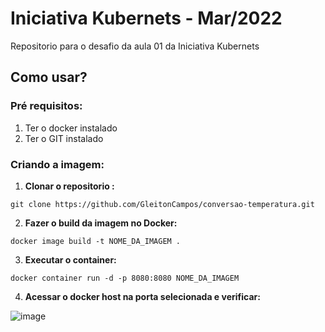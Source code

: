 # Iniciativa Kubernets - Mar/2022

Repositorio para o desafio da aula 01 da Iniciativa Kubernets

## Como usar?

### Pré requisitos:

1. Ter o docker instalado
2. Ter o GIT instalado

### Criando a imagem:

1. **Clonar o repositorio :**
```
git clone https://github.com/GleitonCampos/conversao-temperatura.git
```
2. **Fazer o build da imagem no Docker:**
```
docker image build -t NOME_DA_IMAGEM .
```
3. **Executar o container:**
```
docker container run -d -p 8080:8080 NOME_DA_IMAGEM
```
4. **Acessar o docker host na porta selecionada e verificar:**

![image](https://user-images.githubusercontent.com/7107690/161099798-604b42e0-699a-4218-b780-1716df480ab0.png)
